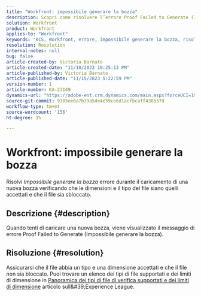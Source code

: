 ```yaml
---
title: "Workfront: impossibile generare la bozza"
description: Scopri come risolvere l’errore Proof Failed to Generate (Impossibile generare la bozza) quando carichi una nuova bozza in Workfront.
solution: Workfront
product: Workfront
applies-to: "Workfront"
keywords: "KCS, Workfront, errore, impossibile generare la bozza, risoluzione dei problemi"
resolution: Resolution
internal-notes: null
bug: false
article-created-by: Victoria Barnato
article-created-date: "11/10/2023 10:25:13 PM"
article-published-by: Victoria Barnato
article-published-date: "11/15/2023 5:22:59 PM"
version-number: 1
article-number: KA-23149
dynamics-url: "https://adobe-ent.crm.dynamics.com/main.aspx?forceUCI=1&pagetype=entityrecord&etn=knowledgearticle&id=dff8e602-1880-ee11-8179-6045bd006b3d"
source-git-commit: 9705ee6a7b79a5de4e59ce6d1acfbcaff436b37d
workflow-type: tm+mt
source-wordcount: '156'
ht-degree: 1%

---
```


# Workfront: impossibile generare la bozza


Risolvi *Impossibile generare la bozza* errore durante il caricamento di una nuova bozza verificando che le dimensioni e il tipo del file siano quelli accettati e che il file sia sbloccato.

## Descrizione {#description}


Quando tenti di caricare una nuova bozza, viene visualizzato il messaggio di errore Proof Failed to Generate (Impossibile generare la bozza).


## Risoluzione {#resolution}


Assicurarsi che il file abbia un tipo e una dimensione accettati e che il file non sia bloccato. Puoi trovare un elenco dei tipi di file supportati e dei limiti di dimensione in [Panoramica dei tipi di file di verifica supportati e dei limiti di dimensione](https://experienceleague.adobe.com/docs/workfront/using/review-and-approve-work/proofing/proofing-overview/supported-proofing-file-types.html?lang=en#:~:text=File%20size%20limits&amp;amp;text=Files%20must%20be%20less%20than,be%20less%20than%20100%20MB.) articolo sull&#39;Experience League.



